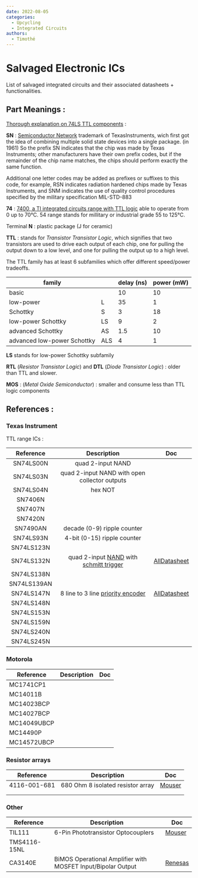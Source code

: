 ```yaml
---
date: 2022-08-05
categories:
  - Upcycling
  - Integrated Circuits
authors:
  - Timothé
---
```

# Salvaged Electronic ICs

List of salvaged integrated circuits and their associated datasheets + functionalities.

<!-- more -->
## Part Meanings :

[Thorough explanation on 74LS TTL components](http://homepage.divms.uiowa.edu/~jones/logicsim/man/node5.html) : 

**SN** : [Semiconductor Network](https://www.industrialalchemy.org/articleview.php?item=741) trademark of TexasInstruments, wich first got the idea of combining multiple solid state devices into a single package. (in 1961) So the prefix SN indicates that the chip was made by Texas Instruments; other manufacturers have their own prefix codes, but if the remainder of the chip name matches, the chips should perform exactly the same function.

Additional one letter codes may be added as prefixes or suffixes to this code, for example, RSN indicates radiation hardened chips made by Texas Instruments, and SNM indicates the use of quality control procedures specified by the military specification MIL-STD-883

**74** : [7400, a TI integrated circuits range with TTL logic](https://en.wikipedia.org/wiki/7400-series_integrated_circuits) able to operate from 0 up to 70°C. 54 range stands for millitary or industrial grade 55 to 125°C.

Terminal **N** : plastic package (J for ceramic)

**TTL** : stands for *Transistor Transistor Logic*, which signifies that two transistors are used to drive each output of each chip, one for pulling the output down to a low level, and one for pulling the output up to a high level.

The TTL family has at least 6 subfamilies which offer different speed/power tradeoffs.

| family                      |      | delay (ns) | power (mW) |
| --------------------------- | ---- | ---------- | ---------- |
| basic                       |      | 10         | 10         |
| low-power                   | L    | 35         | 1          |
| Schottky                    | S    | 3          | 18         |
| low-power Schottky          | LS   | 9          | 2          |
| advanced Schottky           | AS   | 1.5        | 10         |
| advanced low-power Schottky | ALS  | 4          | 1          |

**LS** stands for low-power Schottky subfamily

**RTL** (*Resistor Transistor Logic*) and **DTL** (*Diode Transistor Logic*) : older than TTL and slower.

**MOS** : (*Metal Oxide Semiconductor*) : smaller and consume less than TTL logic components

## References : 

### Texas Instrument 
TTL range ICs : 

|  Reference  |                                                            Description                                                             | Doc                                                                                            |
| :---------: | :--------------------------------------------------------------------------------------------------------------------------------: | ---------------------------------------------------------------------------------------------- |
|  SN74LS00N  |                                                         quad 2-input NAND                                                          |                                                                                                |
|  SN74LS03N  |                                           quad 2-input NAND with open collector outputs                                            |                                                                                                |
|  SN74LS04N  |                                                              hex NOT                                                               |                                                                                                |
|   SN7406N   |                                                                                                                                    |                                                                                                |
|   SN7407N   |                                                                                                                                    |                                                                                                |
|   SN7420N   |                                                                                                                                    |                                                                                                |
|  SN7490AN   |                                                    decade (0-9) ripple counter                                                     |                                                                                                |
|  SN74LS93N  |                                                    4-bit (0-15) ripple counter                                                     |                                                                                                |
| SN74LS123N  |                                                                                                                                    |                                                                                                |
| SN74LS132N  | quad 2-input [NAND](https://en.wikipedia.org/wiki/NAND_gate) with [schmitt trigger](https://en.wikipedia.org/wiki/Schmitt_trigger) | [AllDatasheet](https://pdf1.alldatasheet.com/datasheet-pdf/view/5651/MOTOROLA/SN74LS132N.html) |
| SN74LS138N  |                                                                                                                                    |                                                                                                |
| SN74LS139AN |                                                                                                                                    |                                                                                                |
| SN74LS147N  |                        8 line to 3 line [priority encoder](https://en.wikipedia.org/wiki/Priority_encoder)                         | [AllDatasheet](https://pdf1.alldatasheet.com/datasheet-pdf/view/5657/MOTOROLA/SN74LS147N.html) |
| SN74LS148N  |                                                                                                                                    |                                                                                                |
| SN74LS153N  |                                                                                                                                    |                                                                                                |
| SN74LS159N  |                                                                                                                                    |                                                                                                |
| SN74LS240N  |                                                                                                                                    |                                                                                                |
| SN74LS245N  |                                                                                                                                    |                                                                                                |

### Motorola

| Reference   | Description | Doc  |
| ----------- | ----------- | ---- |
| MC1741CP1   |             |      |
| MC14011B    |             |      |
| MC14023BCP  |             |      |
| MC14027BCP  |             |      |
| MC14049UBCP |             |      |
| MC14490P    |             |      |
| MC14572UBCP |             |      |

### Resistor arrays

| Reference    | Description                       | Doc                                                          |
| ------------ | --------------------------------- | ------------------------------------------------------------ |
| 4116-001-681 | 680 Ohm 8 isolated resistor array | [Mouser](https://www.mouser.fr/datasheet/2/54/4100R-776985.pdf) |
|              |                                   |                                                              |
|              |                                   |                                                              |

### Other

| Reference    | Description                                                  | Doc                                                          |
| ------------ | ------------------------------------------------------------ | ------------------------------------------------------------ |
| TIL111       | 6-Pin Phototransistor Optocouplers                           | [Mouser](https://www.mouser.fr/datasheet/2/308/1/fairchild_semiconductor_til111m-1191727.pdf) |
| TMS4116-15NL |                                                              |                                                              |
| CA3140E      | BiMOS Operational Amplifier with MOSFET Input/Bipolar Output | [Renesas](https://www.renesas.com/us/en/document/dst/ca3140-ca3140a-datasheet) |

